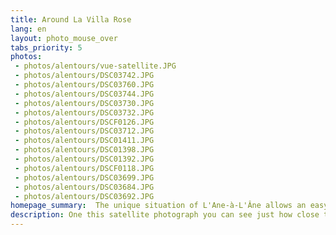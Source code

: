 ```yaml
---
title: Around La Villa Rose
lang: en
layout: photo_mouse_over
tabs_priority: 5
photos:
 - photos/alentours/vue-satellite.JPG
 - photos/alentours/DSC03742.JPG
 - photos/alentours/DSC03760.JPG
 - photos/alentours/DSC03744.JPG
 - photos/alentours/DSC03730.JPG
 - photos/alentours/DSC03732.JPG
 - photos/alentours/DSCF0126.JPG
 - photos/alentours/DSC03712.JPG
 - photos/alentours/DSC01411.JPG
 - photos/alentours/DSC01398.JPG
 - photos/alentours/DSC01392.JPG
 - photos/alentours/DSCF0118.JPG
 - photos/alentours/DSC03699.JPG
 - photos/alentours/DSC03684.JPG
 - photos/alentours/DSC03692.JPG
homepage_summary:  The unique situation of L'Ane-à-L'Âne allows an easy access to the beautiful beaches of the South of Martinique, to the rain forest of the North, to the Diamant.... and to the L'anse-à-L'Âne beach [...]
description: One this satellite photograph you can see just how close the lovely beach of L'Anse-à-L'äne is. <br>The beach of L'Anse-à-L'Âne is protected by small palm trees. There are a few bars and restaurants that will allow less courageous guests to drink without waiting the three minutes it takes to come back to La Villa Rose. You can take the shuttle to Fort-de-France from the pier in the middle of the beach. It departs every 30 minutes at rush hour, every hour otherwise. <br/>However, the south of Martinique is not just L'Anse-à-L'Âne. Thanks to a very central location, you can easily travel to the spectacular beaches in the South, starting with Les Anses d'Arlets, Le Diamant, Sainte Luce, the famous beach at Les Salines... <br>You can also go to the north of Fort-de-France, in the rain forest, to the Garden of Balata and continue up the Caribbean coast, to the splendid beach at l'Anse de la Couleuvre.<br/> On the Atlantic coast, you can admire the spectacularshallow waters, in particular the Famous Baignoire de Joséphine (allegedly Joséphine de Beauharnais, the first wife of Napoléon Ist, enjoyed bathing there) and the peninsula La Caravelle.
---
```

